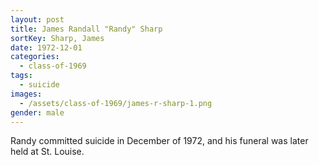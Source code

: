 ```yaml
---
layout: post
title: James Randall "Randy" Sharp
sortKey: Sharp, James
date: 1972-12-01
categories:
  - class-of-1969
tags:
  - suicide
images:
  - /assets/class-of-1969/james-r-sharp-1.png
gender: male
---
```

Randy committed suicide in December of 1972, and his funeral was later held at St. Louise.